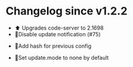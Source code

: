 # Changelog since v1.2.2
- :arrow_up: Upgrades code-server to 2.1698 
- 🔨Disable update notification (#75)

* 🔨Add hash for previous config

* 🔨Set update.mode to none by default 
